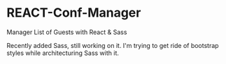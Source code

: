 # REACT-Conf-Manager
Manager List of Guests with React &amp; Sass

Recently added Sass, still working on it. I'm trying to get ride of bootstrap styles while architecturing Sass with it.

